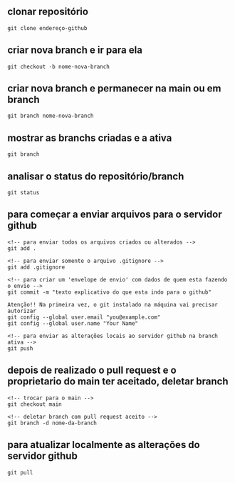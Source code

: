 ## clonar repositório

    git clone endereço-github

## criar nova branch e ir para ela
    git checkout -b nome-nova-branch

## criar nova branch e permanecer na main ou em branch
    git branch nome-nova-branch

## mostrar as branchs criadas e a ativa
    git branch

## analisar o status do repositório/branch
    git status

## para começar a enviar arquivos para o servidor github
    <!-- para enviar todos os arquivos criados ou alterados -->
    git add . 

    <!-- para enviar somente o arquivo .gitignore -->
    git add .gitignore

    <!-- para criar um 'envelope de envio' com dados de quem esta fazendo o envio -->
    git commit -m "texto explicativo do que esta indo para o github"

    Atenção!! Na primeira vez, o git instalado na máquina vai precisar autorizar
    git config --global user.email "you@example.com"
    git config --global user.name "Your Name"

    <!-- para enviar as alterações locais ao servidor github na branch ativa -->
    git push

## depois de realizado o pull request e o proprietario do main ter aceitado, deletar branch

    <!-- trocar para o main -->
    git checkout main

    <!-- deletar branch com pull request aceito -->
    git branch -d nome-da-branch

## para atualizar localmente as alterações do servidor github

    git pull
